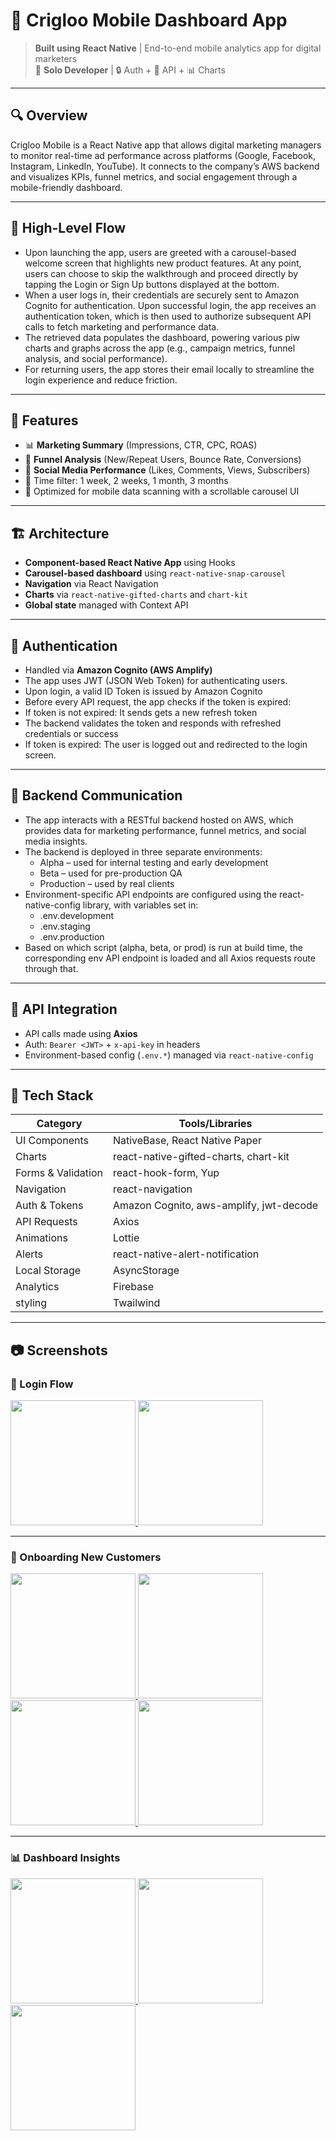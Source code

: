 # 📱 Crigloo Mobile Dashboard App

> **Built using React Native** | End-to-end mobile analytics app for digital marketers  
> 🧠 **Solo Developer**  | 🔒 Auth + 🔌 API + 📊 Charts 

--- 


## 🔍 Overview
Crigloo Mobile is a React Native app that allows digital marketing managers to monitor real-time ad performance across platforms (Google, Facebook, Instagram, LinkedIn, YouTube). It connects to the company’s AWS backend and visualizes KPIs, funnel metrics, and social engagement through a mobile-friendly dashboard.

---
## 🔀 High-Level Flow

- Upon launching the app, users are greeted with a carousel-based welcome screen that highlights new product features. At any point, users can choose to skip the walkthrough and proceed directly by tapping the Login or Sign Up buttons displayed at the bottom.
- When a user logs in, their credentials are securely sent to Amazon Cognito for authentication. Upon successful login, the app receives an authentication token, which is then used to authorize subsequent API calls to fetch marketing and performance data.
- The retrieved data populates the dashboard, powering various piw charts and graphs across the app (e.g., campaign metrics, funnel analysis, and social performance).
- For returning users, the app stores their email locally to streamline the login experience and reduce friction.

---

## 🧭 Features
- 📊 **Marketing Summary** (Impressions, CTR, CPC, ROAS)
- 🔁 **Funnel Analysis** (New/Repeat Users, Bounce Rate, Conversions)
- 📣 **Social Media Performance** (Likes, Comments, Views, Subscribers)
- 📅 Time filter: 1 week, 2 weeks, 1 month, 3 months
- 📱 Optimized for mobile data scanning with a scrollable carousel UI

---

## 🏗️ Architecture
- **Component-based React Native App** using Hooks
- **Carousel-based dashboard** using `react-native-snap-carousel`
- **Navigation** via React Navigation
- **Charts** via `react-native-gifted-charts` and `chart-kit`
- **Global state** managed with Context API

---

## 🔐 Authentication
- Handled via **Amazon Cognito (AWS Amplify)**
- The app uses JWT (JSON Web Token) for authenticating users.
- Upon login, a valid ID Token is issued by Amazon Cognito
- Before every API request, the app checks if the token is expired:
- If token is not expired: It sends gets a new refresh token
- The backend validates the token and responds with refreshed credentials or success
- If token is expired: The user is logged out and redirected to the login screen.

---

## 🔌 Backend Communication 
 - The app interacts with a RESTful backend hosted on AWS, which provides data for marketing performance, funnel metrics, and social media insights.
 -	The backend is deployed in three separate environments:
      -	Alpha – used for internal testing and early development
      -	Beta – used for pre-production QA
      -	Production – used by real clients
 -	Environment-specific API endpoints are configured using the react-native-config library, with variables set in:
      -	.env.development
      -	.env.staging
      -	.env.production
 -	Based on which script (alpha, beta, or prod) is run at build time, the corresponding env API endpoint is loaded and all Axios requests route through that.

---

## 🔌 API Integration
- API calls made using **Axios**
- Auth: `Bearer <JWT>` + `x-api-key` in headers
- Environment-based config (`.env.*`) managed via `react-native-config`

---

## 🧩 Tech Stack

| Category            | Tools/Libraries                                        |
|---------------------|--------------------------------------------------------|
| UI Components       | NativeBase, React Native Paper                         |
| Charts              | react-native-gifted-charts, chart-kit                 |
| Forms & Validation  | react-hook-form, Yup                                   |
| Navigation          | react-navigation                                       |
| Auth & Tokens       | Amazon Cognito, aws-amplify, jwt-decode                |
| API Requests        | Axios                                                  |
| Animations          | Lottie                                                 |
| Alerts              | react-native-alert-notification                        |
| Local Storage       | AsyncStorage                                           |
| Analytics           | Firebase                                               |
| styling             | Twailwind                                              |

---

## 📷 Screenshots

### 🔐 Login Flow

<p float="left">
  <a href="./screenshots/Welcome-screen.png">
    <img src="./screenshots/Welcome-screen.png" width="200"/>
  </a>
  <a href="./screenshots/login-screen.png">
    <img src="./screenshots/login-screen.png" width="200"/>
  </a>
</p>

---

### 🧭 Onboarding New Customers

<p float="left">
  <a href="./screenshots/Onboarding1.png">
    <img src="./screenshots/Onboarding1.png" width="200"/>
  </a>
  <a href="./screenshots/Onboarding2.png">
    <img src="./screenshots/Onboarding2.png" width="200"/>
  </a>
  <a href="./screenshots/Onboarding3.png">
    <img src="./screenshots/Onboarding3.png" width="200"/>
  </a>
  <a href="./screenshots/Onboarding4.png">
    <img src="./screenshots/Onboarding4.png" width="200"/>
  </a>
</p>

---

### 📊 Dashboard Insights

<p float="left">
  <a href="./screenshots/social-Insights.png">
    <img src="./screenshots/social-Insights.png" width="200"/>
  </a>
  <a href="./screenshots/marketing-summary.png">
    <img src="./screenshots/marketing-summary.png" width="200"/>
  </a>
  <a href="./screenshots/funnel-analysis.png">
    <img src="./screenshots/funnel-analysis.png" width="200"/>
  </a>
</p>








